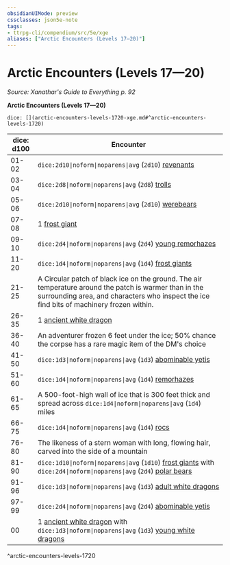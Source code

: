 ```yaml
---
obsidianUIMode: preview
cssclasses: json5e-note
tags:
- ttrpg-cli/compendium/src/5e/xge
aliases: ["Arctic Encounters (Levels 17—20)"]
---
```

# Arctic Encounters (Levels 17—20)
*Source: Xanathar's Guide to Everything p. 92* 

**Arctic Encounters (Levels 17—20)**

`dice: [](arctic-encounters-levels-1720-xge.md#^arctic-encounters-levels-1720)`

| dice: d100 | Encounter |
|------------|-----------|
| 01-02 | `dice:2d10\|noform\|noparens\|avg` (`2d10`) [revenants](3-Mechanics/CLI/bestiary/undead/revenant.md) |
| 03-04 | `dice:2d8\|noform\|noparens\|avg` (`2d8`) [trolls](3-Mechanics/CLI/bestiary/giant/troll.md) |
| 05-06 | `dice:2d10\|noform\|noparens\|avg` (`2d10`) [werebears](3-Mechanics/CLI/bestiary/humanoid/werebear.md) |
| 07-08 | 1 [frost giant](3-Mechanics/CLI/bestiary/giant/frost-giant.md) |
| 09-10 | `dice:2d4\|noform\|noparens\|avg` (`2d4`) [young remorhazes](3-Mechanics/CLI/bestiary/monstrosity/young-remorhaz.md) |
| 11-20 | `dice:1d4\|noform\|noparens\|avg` (`1d4`) [frost giants](3-Mechanics/CLI/bestiary/giant/frost-giant.md) |
| 21-25 | A Circular patch of black ice on the ground. The air temperature around the patch is warmer than in the surrounding area, and characters who inspect the ice find bits of machinery frozen within. |
| 26-35 | 1 [ancient white dragon](3-Mechanics/CLI/bestiary/dragon/ancient-white-dragon.md) |
| 36-40 | An adventurer frozen 6 feet under the ice; 50% chance the corpse has a rare magic item of the DM's choice |
| 41-50 | `dice:1d3\|noform\|noparens\|avg` (`1d3`) [abominable yetis](3-Mechanics/CLI/bestiary/monstrosity/abominable-yeti.md) |
| 51-60 | `dice:1d4\|noform\|noparens\|avg` (`1d4`) [remorhazes](3-Mechanics/CLI/bestiary/monstrosity/remorhaz.md) |
| 61-65 | A 500-foot-high wall of ice that is 300 feet thick and spread across `dice:1d4\|noform\|noparens\|avg` (`1d4`) miles |
| 66-75 | `dice:1d4\|noform\|noparens\|avg` (`1d4`) [rocs](3-Mechanics/CLI/bestiary/monstrosity/roc.md) |
| 76-80 | The likeness of a stern woman with long, flowing hair, carved into the side of a mountain |
| 81-90 | `dice:1d10\|noform\|noparens\|avg` (`1d10`) [frost giants](3-Mechanics/CLI/bestiary/giant/frost-giant.md) with `dice:2d4\|noform\|noparens\|avg` (`2d4`) [polar bears](3-Mechanics/CLI/bestiary/beast/polar-bear.md) |
| 91-96 | `dice:1d3\|noform\|noparens\|avg` (`1d3`) [adult white dragons](3-Mechanics/CLI/bestiary/dragon/adult-white-dragon.md) |
| 97-99 | `dice:2d4\|noform\|noparens\|avg` (`2d4`) [abominable yetis](3-Mechanics/CLI/bestiary/monstrosity/abominable-yeti.md) |
| 00 | 1 [ancient white dragon](3-Mechanics/CLI/bestiary/dragon/ancient-white-dragon.md) with `dice:1d3\|noform\|noparens\|avg` (`1d3`) [young white dragons](3-Mechanics/CLI/bestiary/dragon/young-white-dragon.md) |
^arctic-encounters-levels-1720
